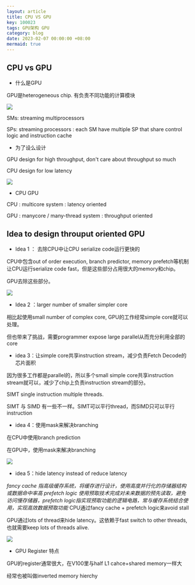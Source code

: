 ```yaml
---
layout: article
title: CPU VS GPU
key: 100023
tags: GPU架构 GPU
category: blog
date: 2023-02-07 00:00:00 +08:00
mermaid: true
---
```



## CPU vs GPU


* 什么是GPU

GPU是heterogeneous chip. 有负责不同功能的计算模块

![](https://p1-juejin.byteimg.com/tos-cn-i-k3u1fbpfcp/059c4df7de5e4b00bb76f43bf7e5a2b1~tplv-k3u1fbpfcp-zoom-in-crop-mark:4536:0:0:0.awebp?)




SMs: streaming multiprocessors

SPs: streaming processors : each SM have multiple SP that share control logic and instruction cache



* 为了设么设计

GPU design for high throughput, don't care about throughput so much

CPU design for low latency

![](https://p6-juejin.byteimg.com/tos-cn-i-k3u1fbpfcp/70174e01e80f466bbc1de536aa69ac9a~tplv-k3u1fbpfcp-zoom-in-crop-mark:4536:0:0:0.awebp?)




* CPU GPU

CPU : multicore system : latency oriented 

GPU : manycore / many-thread system : throughput oriented



## Idea to design throuput oriented GPU

* Idea 1 ： 去除CPU中让CPU serialize code运行更快的

CPU中包含out of order execution, branch predictor, memory prefetch等机制让CPU运行serialize code fast，但是这些部分占用很大的memory和chip。

<!--more-->

GPU去除这些部分。

![](https://p9-juejin.byteimg.com/tos-cn-i-k3u1fbpfcp/7bb6231977b642f5a066ce9898d22574~tplv-k3u1fbpfcp-zoom-in-crop-mark:4536:0:0:0.awebp?)




* Idea 2 ：larger number of smaller simpler core

相比起使用small number of complex core, GPU的工作经常simple core就可以处理。

但也带来了挑战，需要programmer expose large parallel从而充分利用全部的core



* idea 3：让simple core共享instruction stream，减少负责Fetch Decode的芯片面积

因为很多工作都是parallel的，所以多个small simple core共享instruction stream就可以，减少了chip上负责instruction stream的部分。

SIMT single instruction multiple threads. 

SIMT 与 SIMD 有一些不一样。SIMT可以平行thread，而SIMD只可以平行instruction



* idea 4：使用mask来解决branching

在CPU中使用branch prediction

在GPU中，使用mask来解决branching



![](https://p9-juejin.byteimg.com/tos-cn-i-k3u1fbpfcp/031601e629bb43ed94c46b6e9ec095e0~tplv-k3u1fbpfcp-zoom-in-crop-mark:4536:0:0:0.awebp?)

* idea 5：hide latency instead of reduce latency

*fancy cache 指高级缓存系统，将缓存进行设计，使用高度并行化的存储器结构或数据命中率高*
*prefetch logic 使用预取技术完成对未来数据的预先读取，避免访问慢存储器，prefetch logic指实现预取功能的逻辑电路，常与缓存系统结合使用，实现高效数据预取功能*
CPU通过fancy cache + prefetch logic来avoid stall

GPU通过lots of thread来hide latency。这依赖于fast switch to other threads, 也就需要keep lots of threads alive.


![](https://p6-juejin.byteimg.com/tos-cn-i-k3u1fbpfcp/1e1ba3f0082c45fa8289da551025c400~tplv-k3u1fbpfcp-zoom-in-crop-mark:4536:0:0:0.awebp?)


* GPU Register 特点

GPU的register通常很大，在V100里与half L1 cahce+shared memory一样大

经常也被叫做inverted memory hierchy

